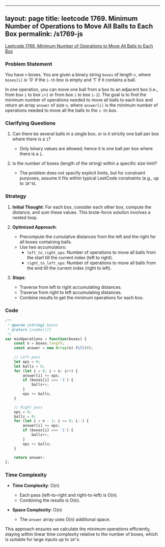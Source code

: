 
---
layout: page
title: leetcode 1769. Minimum Number of Operations to Move All Balls to Each Box
permalink: /s1769-js
---
[Leetcode 1769. Minimum Number of Operations to Move All Balls to Each Box](https://algoadvance.github.io/algoadvance/l1769)
### Problem Statement

You have `n` boxes. You are given a binary string `boxes` of length `n`, where `boxes[i]` is '0' if the `i-th` box is empty and '1' if it contains a ball.

In one operation, you can move one ball from a box to an adjacent box (i.e., from box `i` to box `i+1` or from box `i` to box `i-1`). The goal is to find the minimum number of operations needed to move all balls to each box and return an array `answer` of size `n`, where `answer[i]` is the minimum number of operations needed to move all the balls to the `i-th` box.

### Clarifying Questions
1. Can there be several balls in a single box, or is it strictly one ball per box where there is a `1`?
   - Only binary values are allowed; hence it is one ball per box where there is a `1`.

2. Is the number of boxes (length of the string) within a specific size limit?
   - The problem does not specify explicit limits, but for constraint purposes, assume it fits within typical LeetCode constraints (e.g., up to `10^4`).

### Strategy

1. **Initial Thought**: For each box, consider each other box, compute the distance, and sum these values. This brute-force solution involves a nested loop.
   
2. **Optimized Approach**:
   - Precompute the cumulative distances from the left and the right for all boxes containing balls.
   - Use two accumulators:
     - `left_to_right_ops`: Number of operations to move all balls from the start till the current index (left to right).
     - `right_to_left_ops`: Number of operations to move all balls from the end till the current index (right to left).

3. **Steps**:
   - Traverse from left to right accumulating distances.
   - Traverse from right to left accumulating distances.
   - Combine results to get the minimum operations for each box.

### Code

```javascript
/**
 * @param {string} boxes
 * @return {number[]}
 */
var minOperations = function(boxes) {
    const n = boxes.length;
    const answer = new Array(n).fill(0);
    
    // Left pass
    let ops = 0;
    let balls = 0;
    for (let i = 0; i < n; i++) {
        answer[i] += ops;
        if (boxes[i] === '1') {
            balls++;
        }
        ops += balls;
    }

    // Right pass
    ops = 0;
    balls = 0;
    for (let i = n - 1; i >= 0; i--) {
        answer[i] += ops;
        if (boxes[i] === '1') {
            balls++;
        }
        ops += balls;
    }
    
    return answer;
};
```

### Time Complexity

- **Time Complexity**: O(n)
  - Each pass (left-to-right and right-to-left) is O(n).
  - Combining the results is O(n).

- **Space Complexity**: O(n)
  - The `answer` array uses O(n) additional space.

This approach ensures we calculate the minimum operations efficiently, staying within linear time complexity relative to the number of boxes, which is suitable for large inputs up to `10^4`.